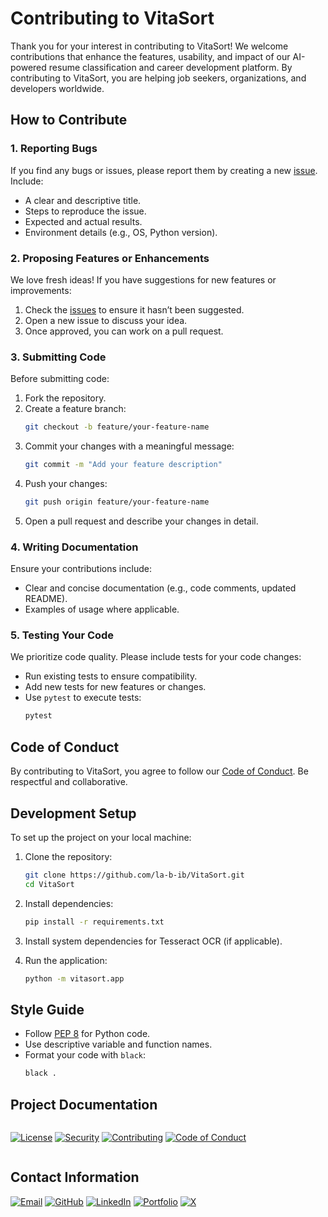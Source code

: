 
# Contributing to VitaSort

Thank you for your interest in contributing to VitaSort! We welcome contributions that enhance the features, usability, and impact of our AI-powered resume classification and career development platform. By contributing to VitaSort, you are helping job seekers, organizations, and developers worldwide.

## How to Contribute

### 1. Reporting Bugs
If you find any bugs or issues, please report them by creating a new [issue](https://github.com/la-b-ib/VitaSort/issues). Include:
- A clear and descriptive title.
- Steps to reproduce the issue.
- Expected and actual results.
- Environment details (e.g., OS, Python version).

### 2. Proposing Features or Enhancements
We love fresh ideas! If you have suggestions for new features or improvements:
1. Check the [issues](https://github.com/la-b-ib/VitaSort/issues) to ensure it hasn’t been suggested.
2. Open a new issue to discuss your idea.
3. Once approved, you can work on a pull request.

### 3. Submitting Code
Before submitting code:
1. Fork the repository.
2. Create a feature branch:
   ```bash
   git checkout -b feature/your-feature-name
   ```
3. Commit your changes with a meaningful message:
   ```bash
   git commit -m "Add your feature description"
   ```
4. Push your changes:
   ```bash
   git push origin feature/your-feature-name
   ```
5. Open a pull request and describe your changes in detail.

### 4. Writing Documentation
Ensure your contributions include:
- Clear and concise documentation (e.g., code comments, updated README).
- Examples of usage where applicable.

### 5. Testing Your Code
We prioritize code quality. Please include tests for your code changes:
- Run existing tests to ensure compatibility.
- Add new tests for new features or changes.
- Use `pytest` to execute tests:
  ```bash
  pytest
  ```

## Code of Conduct
By contributing to VitaSort, you agree to follow our [Code of Conduct](CODE_OF_CONDUCT.md). Be respectful and collaborative.

## Development Setup
To set up the project on your local machine:
1. Clone the repository:
   ```bash
   git clone https://github.com/la-b-ib/VitaSort.git
   cd VitaSort
   ```
2. Install dependencies:
   ```bash
   pip install -r requirements.txt
   ```
3. Install system dependencies for Tesseract OCR (if applicable).

4. Run the application:
   ```bash
   python -m vitasort.app
   ```

## Style Guide
- Follow [PEP 8](https://peps.python.org/pep-0008/) for Python code.
- Use descriptive variable and function names.
- Format your code with `black`:
  ```bash
  black .
  ```




## Project Documentation

<div style="display: flex; gap: 10px; margin: 15px 0; align-items: center; flex-wrap: wrap;">

[![License](https://img.shields.io/badge/License-See_FILE-007EC7?style=for-the-badge&logo=creativecommons)](LICENSE)
[![Security](https://img.shields.io/badge/Security-Policy_%7C_Reporting-FF6D00?style=for-the-badge&logo=owasp)](SECURITY.md)
[![Contributing](https://img.shields.io/badge/Contributing-Guidelines-2E8B57?style=for-the-badge&logo=git)](CONTRIBUTING.md)
[![Code of Conduct](https://img.shields.io/badge/Code_of_Conduct-Community_Standards-FF0000?style=for-the-badge&logo=opensourceinitiative)](CODE_OF_CONDUCT.md)

</div>

## Contact Information



  
[![Email](https://img.shields.io/badge/Email-D14836?style=for-the-badge&logo=gmail&logoColor=white)](mailto:labib.45x@gmail.com)
[![GitHub](https://img.shields.io/badge/GitHub-181717?style=for-the-badge&logo=github&logoColor=white)](https://github.com/la-b-ib)
[![LinkedIn](https://img.shields.io/badge/LinkedIn-0077B5?style=for-the-badge&logo=linkedin&logoColor=white)](https://www.linkedin.com/in/la-b-ib/)
[![Portfolio](https://img.shields.io/badge/Website-0A5C78?style=for-the-badge&logo=internet-explorer&logoColor=white)](https://la-b-ib.github.io/)
[![X](https://img.shields.io/badge/X-000000?style=for-the-badge&logo=twitter&logoColor=white)](https://x.com/la_b_ib_)
